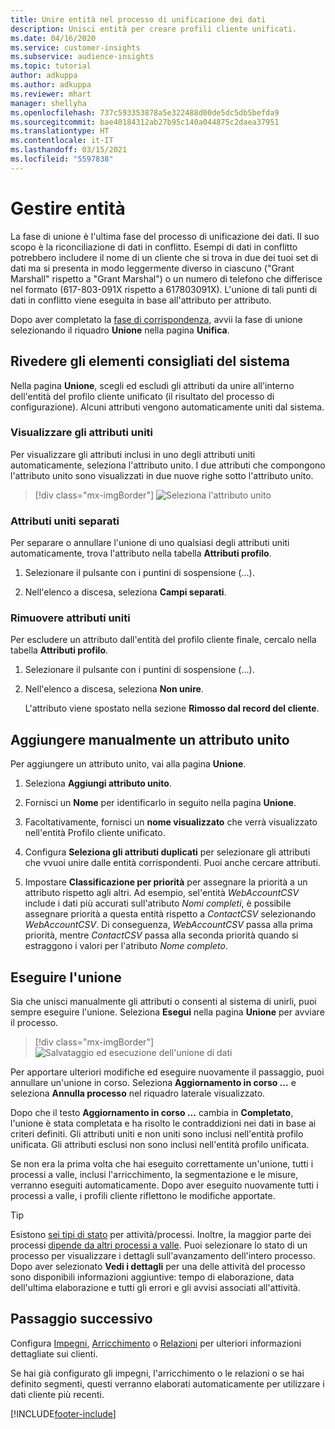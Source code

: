 ```yaml
---
title: Unire entità nel processo di unificazione dei dati
description: Unisci entità per creare profili cliente unificati.
ms.date: 04/16/2020
ms.service: customer-insights
ms.subservice: audience-insights
ms.topic: tutorial
author: adkuppa
ms.author: adkuppa
ms.reviewer: mhart
manager: shellyha
ms.openlocfilehash: 737c593353878a5e322488d00de5dc5db5befda9
ms.sourcegitcommit: bae40184312ab27b95c140a044875c2daea37951
ms.translationtype: HT
ms.contentlocale: it-IT
ms.lasthandoff: 03/15/2021
ms.locfileid: "5597838"
---
```

# <a name="merge-entities"></a>Gestire entità

La fase di unione è l'ultima fase del processo di unificazione dei dati. Il suo scopo è la riconciliazione di dati in conflitto. Esempi di dati in conflitto potrebbero includere il nome di un cliente che si trova in due dei tuoi set di dati ma si presenta in modo leggermente diverso in ciascuno ("Grant Marshall" rispetto a "Grant Marshal") o un numero di telefono che differisce nel formato (617-803-091X rispetto a 617803091X). L'unione di tali punti di dati in conflitto viene eseguita in base all'attributo per attributo.

Dopo aver completato la [fase di corrispondenza](match-entities.md), avvii la fase di unione selezionando il riquadro **Unione** nella pagina **Unifica**.

## <a name="review-system-recommendations"></a>Rivedere gli elementi consigliati del sistema

Nella pagina **Unione**, scegli ed escludi gli attributi da unire all'interno dell'entità del profilo cliente unificato (il risultato del processo di configurazione). Alcuni attributi vengono automaticamente uniti dal sistema.

### <a name="view-merged-attributes"></a>Visualizzare gli attributi uniti

Per visualizzare gli attributi inclusi in uno degli attributi uniti automaticamente, seleziona l'attributo unito. I due attributi che compongono l'attributo unito sono visualizzati in due nuove righe sotto l'attributo unito.

> [!div class="mx-imgBorder"]
> ![Seleziona l'attributo unito](media/configure-data-merge-profile-attributes.png "Seleziona l'attributo unito")

### <a name="separate-merged-attributes"></a>Attributi uniti separati

Per separare o annullare l'unione di uno qualsiasi degli attributi uniti automaticamente, trova l'attributo nella tabella **Attributi profilo**.

1. Selezionare il pulsante con i puntini di sospensione (...).
  
2. Nell'elenco a discesa, seleziona **Campi separati**.

### <a name="remove-merged-attributes"></a>Rimuovere attributi uniti

Per escludere un attributo dall'entità del profilo cliente finale, cercalo nella tabella **Attributi profilo**.

1. Selezionare il pulsante con i puntini di sospensione (...).
  
2. Nell'elenco a discesa, seleziona **Non unire**.

   L'attributo viene spostato nella sezione **Rimosso dal record del cliente**.

## <a name="manually-add-a-merged-attribute"></a>Aggiungere manualmente un attributo unito

Per aggiungere un attributo unito, vai alla pagina **Unione**.

1. Seleziona **Aggiungi attributo unito**.

2. Fornisci un **Nome** per identificarlo in seguito nella pagina **Unione**.

3. Facoltativamente, fornisci un **nome visualizzato** che verrà visualizzato nell'entità Profilo cliente unificato.

4. Configura **Seleziona gli attributi duplicati** per selezionare gli attributi che vvuoi unire dalle entità corrispondenti. Puoi anche cercare attributi.

5. Impostare **Classificazione per priorità** per assegnare la priorità a un attributo rispetto agli altri. Ad esempio, sel'entità *WebAccountCSV* include i dati più accurati sull'atributo *Nomi completi*, è possibile assegnare priorità a questa entità rispetto a *ContactCSV* selezionando *WebAccountCSV*. Di conseguenza, *WebAccountCSV* passa alla prima priorità, mentre *ContactCSV* passa alla seconda priorità quando si estraggono i valori per l'atributo *Nome completo*.

## <a name="run-your-merge"></a>Eseguire l'unione

Sia che unisci manualmente gli attributi o consenti al sistema di unirli, puoi sempre eseguire l'unione. Seleziona **Esegui** nella pagina **Unione** per avviare il processo.

> [!div class="mx-imgBorder"]
> ![Salvataggio ed esecuzione dell'unione di dati](media/configure-data-merge-save-run.png "Salvataggio ed esecuzione dell'unione di dati")

Per apportare ulteriori modifiche ed eseguire nuovamente il passaggio, puoi annullare un'unione in corso. Seleziona **Aggiornamento in corso ...** e seleziona **Annulla processo** nel riquadro laterale visualizzato.

Dopo che il testo **Aggiornamento in corso ...** cambia in **Completato**, l'unione è stata completata e ha risolto le contraddizioni nei dati in base ai criteri definiti. Gli attributi uniti e non uniti sono inclusi nell'entità profilo unificata. Gli attributi esclusi non sono inclusi nell'entità profilo unificata.

Se non era la prima volta che hai eseguito correttamente un'unione, tutti i processi a valle, inclusi l'arricchimento, la segmentazione e le misure, verranno eseguiti automaticamente. Dopo aver eseguito nuovamente tutti i processi a valle, i profili cliente riflettono le modifiche apportate.

> [!TIP]
> Esistono [sei tipi di stato](system.md#status-types) per attività/processi. Inoltre, la maggior parte dei processi [dipende da altri processi a valle](system.md#refresh-policies). Puoi selezionare lo stato di un processo per visualizzare i dettagli sull'avanzamento dell'intero processo. Dopo aver selezionato **Vedi i dettagli** per una delle attività del processo sono disponibili informazioni aggiuntive: tempo di elaborazione, data dell'ultima elaborazione e tutti gli errori e gli avvisi associati all'attività.

## <a name="next-step"></a>Passaggio successivo

Configura [Impegni](activities.md), [Arricchimento](enrichment-microsoft-graph.md) o [Relazioni](relationships.md) per ulteriori informazioni dettagliate sui clienti.

Se hai già configurato gli impegni, l'arricchimento o le relazioni o se hai definito segmenti, questi verranno elaborati automaticamente per utilizzare i dati cliente più recenti.




[!INCLUDE[footer-include](../includes/footer-banner.md)]